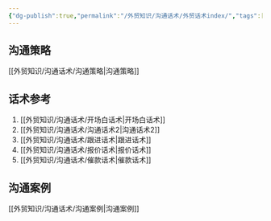 ```yaml
---
{"dg-publish":true,"permalink":"/外贸知识/沟通话术/外贸话术index/","tags":["索引"]}
---
```


## 沟通策略

[[外贸知识/沟通话术/沟通策略\|沟通策略]]

## 话术参考

1. [[外贸知识/沟通话术/开场白话术\|开场白话术]]
2. [[外贸知识/沟通话术/沟通话术2\|沟通话术2]]
3. [[外贸知识/沟通话术/跟进话术\|跟进话术]]
4. [[外贸知识/沟通话术/报价话术\|报价话术]]
5. [[外贸知识/沟通话术/催款话术\|催款话术]]

## 沟通案例

[[外贸知识/沟通话术/沟通案例\|沟通案例]]